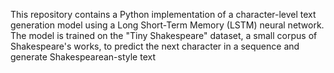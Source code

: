 This repository contains a Python implementation of a character-level text generation model using a Long Short-Term Memory (LSTM) neural network. The model is trained on the "Tiny Shakespeare" dataset, a small corpus of Shakespeare's works, to predict the next character in a sequence and generate Shakespearean-style text
